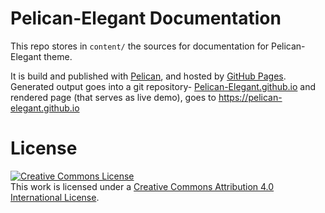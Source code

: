 # Pelican-Elegant Documentation

This repo stores in `content/` the sources for documentation for Pelican-Elegant theme.

It is build and published with [Pelican](http://docs.getpelican.com/), and hosted by [GitHub Pages](http://pages.github.com/). Generated output goes into a git repository- [Pelican-Elegant.github.io](https://github.com/Pelican-Elegant/pelican-elegant.github.io) and rendered page (that serves as live demo), goes to <https://pelican-elegant.github.io>

# License

<a rel="license" href="http://creativecommons.org/licenses/by/4.0/"><img alt="Creative Commons License" style="border-width:0" src="https://i.creativecommons.org/l/by/4.0/88x31.png" /></a><br />This work is licensed under a <a rel="license" href="http://creativecommons.org/licenses/by/4.0/">Creative Commons Attribution 4.0 International License</a>.
